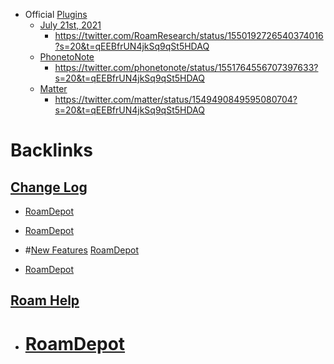 - Official [Plugins](<Plugins.md>)
    - [July 21st, 2021](<July 21st, 2021.md>)
        - https://twitter.com/RoamResearch/status/1550192726540374016?s=20&t=qEEBfrUN4jkSq9qSt5HDAQ
    - [PhonetoNote](<PhonetoNote.md>)
        - https://twitter.com/phonetonote/status/1551764556707397633?s=20&t=qEEBfrUN4jkSq9qSt5HDAQ
    - [Matter](<Matter.md>)
        - https://twitter.com/matter/status/1549490849595080704?s=20&t=qEEBfrUN4jkSq9qSt5HDAQ

# Backlinks
## [Change Log](<Change Log.md>)
- [RoamDepot](<RoamDepot.md>)

- [RoamDepot](<RoamDepot.md>)

- #[New Features](<New Features.md>) [RoamDepot](<RoamDepot.md>)

- [RoamDepot](<RoamDepot.md>)

## [Roam Help](<Roam Help.md>)
- # [RoamDepot](<RoamDepot.md>)

